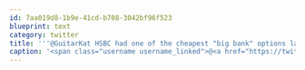 ```yaml
---
id: 7aa019d8-1b9e-41cd-b708-3042bf96f523
blueprint: text
category: twitter
title: '''@GuitarKat HSBC had one of the cheapest "big bank" options last time I checked.'
caption: '<span class="username username_linked">@<a href="https://twitter.com/GuitarKat" title="Kat">GuitarKat</a></span> HSBC had one of the cheapest "big bank" options last time I checked.'
---
```

